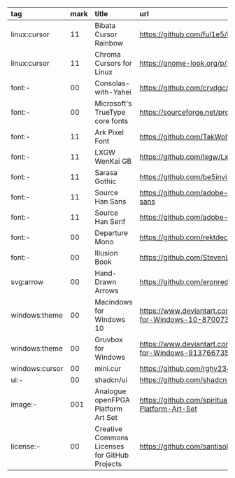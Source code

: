 tag            | mark | title                                         | url
:-             | :-   | :-                                            | :-
linux:cursor   | 11   | Bibata Cursor Rainbow                         | https://github.com/ful1e5/Bibata_Cursor_Rainbow
linux:cursor   | 11   | Chroma Cursors for Linux                      | https://gnome-look.org/p/2045954
font:-         | 00   | Consolas-with-Yahei                           | https://github.com/crvdgc/Consolas-with-Yahei
font:-         | 00   | Microsoft's TrueType core fonts               | https://sourceforge.net/projects/corefonts
font:-         | 11   | Ark Pixel Font                                | https://github.com/TakWolf/ark-pixel-font
font:-         | 11   | LXGW WenKai GB                                | https://github.com/lxgw/LxgwWenkaiGB
font:-         | 11   | Sarasa Gothic                                 | https://github.com/be5invis/Sarasa-Gothic
font:-         | 11   | Source Han Sans                               | https://github.com/adobe-fonts/source-han-sans
font:-         | 11   | Source Han Serif                              | https://github.com/adobe-fonts/source-han-serif
font:-         | 00   | Departure Mono                                | https://github.com/rektdeckard/departure-mono
font:-         | 00   | Illusion Book                                 | https://github.com/StevenLZH/IllusionBook
svg:arrow      | 00   | Hand-Drawn Arrows                             | https://github.com/eronred/handy-arrows
windows:theme  | 00   | Macindows for Windows 10                      | https://www.deviantart.com/niivu/art/Macindows-for-Windows-10-870073866
windows:theme  | 00   | Gruvbox for Windows                           | https://www.deviantart.com/niivu/art/Gruvbox-for-Windows-913766735
windows:cursor | 00   | mini.cur                                      | https://github.com/rghv234/mini.cur
ui:-           | 00   | shadcn/ui                                     | https://github.com/shadcn-ui/ui
image:-        | 001  | Analogue openFPGA Platform Art Set            | https://github.com/spiritualized1997/openFPGA-Platform-Art-Set
license:-      | 00   | Creative Commons Licenses for GitHub Projects | https://github.com/santisoler/cc-licenses